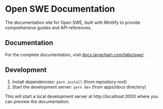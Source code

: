 # Open SWE Documentation

The documentation site for Open SWE, built with Mintlify to provide comprehensive guides and API references.

## Documentation

For the complete documentation, visit [docs.langchain.com/labs/swe/](https://docs.langchain.com/labs/swe/).

## Development

1. Install dependencies: `yarn install` (from repository root)
2. Start the development server: `yarn dev` (from apps/docs directory)

This will start a local development server at http://localhost:3000 where you can preview the documentation.
